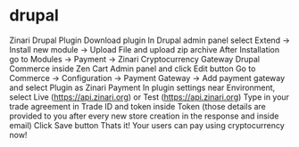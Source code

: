 # drupal
Zinari Drupal Plugin
Download plugin
In Drupal admin panel select Extend -> Install new module -> Upload File and upload zip archive
After Installation go to Modules -> Payment -> Zinari Cryptocurrency Gateway Drupal Commerce inside Zen Cart Admin panel and click Edit button
Go to Commerce -> Configuration -> Payment Gateway -> Add payment gateway and select Plugin as Zinari Payment
In plugin settings near Environment, select Live (https://api.zinari.org) or Test (https://api.zinari.org)
Type in your trade agreement in Trade ID and token inside Token (those details are provided to you after every new store creation in the response and inside email)
Click Save button
Thats it! Your users can pay using cryptocurrency now!
